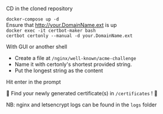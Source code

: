 CD in the cloned repository

`docker-compose up -d `  
Ensure that http://your.DomainName.ext is up  
`docker exec -it certbot-maker bash`  
`certbot certonly --manual -d your.DomainName.ext`  

With GUI or another shell
- Create a file at `/nginx/well-known/acme-challenge` 
- Name it with certonly's shortest provided string. 
- Put the longest string as the content  

Hit enter  in the prompt  

📜 Find your newly generated certificate(s) in `/certificates` ! 🎉

NB: nginx and letsencrypt logs can be found in the `logs` folder  
